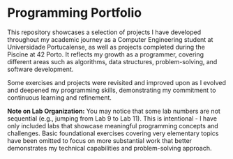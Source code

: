# Programming Portfolio

This repository showcases a selection of projects I have developed throughout my academic journey as a Computer Engineering student at Universidade Portucalense, as well as projects completed during the Piscine at 42 Porto. It reflects my growth as a programmer, covering different areas such as algorithms, data structures, problem-solving, and software development.

Some exercises and projects were revisited and improved upon as I evolved and deepened my programming skills, demonstrating my commitment to continuous learning and refinement.

**Note on Lab Organization:** You may notice that some lab numbers are not sequential (e.g., jumping from Lab 9 to Lab 11). This is intentional - I have only included labs that showcase meaningful programming concepts and challenges. Basic foundational exercises covering very elementary topics have been omitted to focus on more substantial work that better demonstrates my technical capabilities and problem-solving approach.
